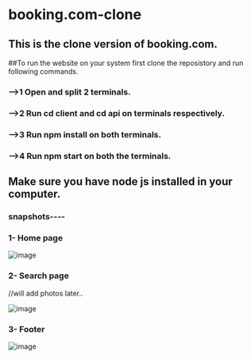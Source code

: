 # booking.com-clone
## This is the clone version of booking.com.

##To run the website on your system first clone the reposistory and run following commands.

### -->1  Open and split 2 terminals.
### -->2  Run cd client and cd api on terminals respectively.
### -->3  Run npm install on both terminals.
### -->4  Run npm start on both the terminals.

## Make sure you have node js installed in your computer.


### snapshots----


### 1- Home page

![image](https://user-images.githubusercontent.com/88780692/208472995-ed339c59-05d6-4dff-97ce-0168828d0940.png)

### 2- Search page
   //will add photos later..

![image](https://user-images.githubusercontent.com/88780692/208473196-b1f5d9dc-39bb-4d21-ae41-8298a3d7a337.png)


### 3- Footer  

![image](https://user-images.githubusercontent.com/88780692/208473405-790037ea-3036-454c-8155-39a254ffd382.png)

